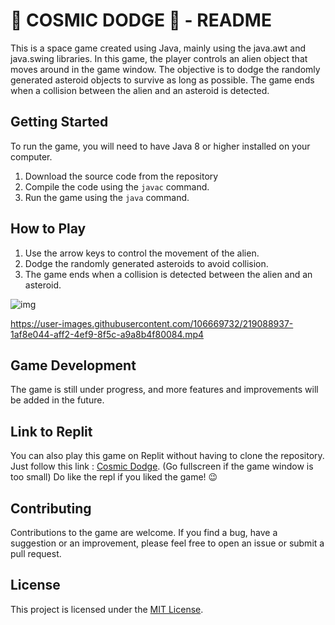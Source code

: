 # 👾 COSMIC DODGE 👾 - README

This is a space game created using Java, mainly using the java.awt and java.swing libraries. In this game, the player controls an alien object that moves around in the game window. The objective is to dodge the randomly generated asteroid objects to survive as long as possible. The game ends when a collision between the alien and an asteroid is detected.

## Getting Started
To run the game, you will need to have Java 8 or higher installed on your computer. 

1. Download the source code from the repository
2. Compile the code using the `javac` command. 
3. Run the game using the `java` command.

## How to Play
1. Use the arrow keys to control the movement of the alien.
2. Dodge the randomly generated asteroids to avoid collision.
3. The game ends when a collision is detected between the alien and an asteroid.

![img](https://user-images.githubusercontent.com/106669732/219088546-effa0547-91f6-4b1c-a5fb-8b96dc549d83.png)

https://user-images.githubusercontent.com/106669732/219088937-1af8e044-aff2-4ef9-8f5c-a9a8b4f80084.mp4

## Game Development
The game is still under progress, and more features and improvements will be added in the future. 

## Link to Replit
You can also play this game on Replit without having to clone the repository.
Just follow this link : [Cosmic Dodge](https://replit.com/@sumitst05/Cosmic-Dodge?v=1).
(Go fullscreen if the game window is too small)
Do like the repl if you liked the game! 😉

## Contributing
Contributions to the game are welcome. If you find a bug, have a suggestion or an improvement, please feel free to open an issue or submit a pull request.

## License
This project is licensed under the [MIT License](LICENSE).
